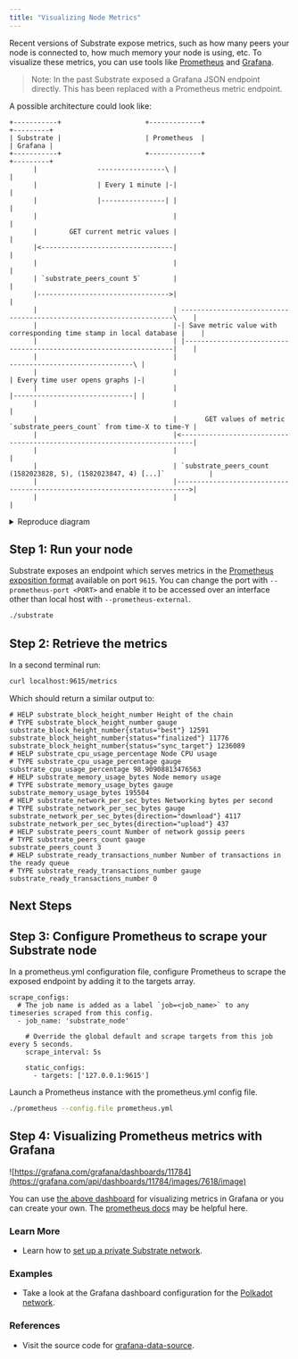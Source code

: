 ```yaml
---
title: "Visualizing Node Metrics"
---
```


Recent versions of Substrate expose metrics, such as how many peers your node is
connected to, how much memory your node is using, etc. To visualize these
metrics, you can use tools like [Prometheus](https://prometheus.io/) and
[Grafana](https://grafana.com/).

> Note: In the past Substrate exposed a Grafana JSON endpoint directly. This has
> been replaced with a Prometheus metric endpoint.

A possible architecture could look like:

```
+-----------+                     +-------------+                                                              +---------+
| Substrate |                     | Prometheus  |                                                              | Grafana |
+-----------+                     +-------------+                                                              +---------+
      |               -----------------\ |                                                                          |
      |               | Every 1 minute |-|                                                                          |
      |               |----------------| |                                                                          |
      |                                  |                                                                          |
      |        GET current metric values |                                                                          |
      |<---------------------------------|                                                                          |
      |                                  |                                                                          |
      | `substrate_peers_count 5`        |                                                                          |
      |--------------------------------->|                                                                          |
      |                                  | --------------------------------------------------------------------\    |
      |                                  |-| Save metric value with corresponding time stamp in local database |    |
      |                                  | |-------------------------------------------------------------------|    |
      |                                  |                                         -------------------------------\ |
      |                                  |                                         | Every time user opens graphs |-|
      |                                  |                                         |------------------------------| |
      |                                  |                                                                          |
      |                                  |       GET values of metric `substrate_peers_count` from time-X to time-Y |
      |                                  |<-------------------------------------------------------------------------|
      |                                  |                                                                          |
      |                                  | `substrate_peers_count (1582023828, 5), (1582023847, 4) [...]`           |
      |                                  |------------------------------------------------------------------------->|
      |                                  |                                                                          |

```

<details>
 <summary>Reproduce diagram</summary>

 Go to: https://textart.io/sequence

 ```
object Substrate Prometheus Grafana
note left of Prometheus: Every 1 minute
Prometheus->Substrate: GET current metric values
Substrate->Prometheus: `substrate_peers_count 5`
note right of Prometheus: Save metric value with corresponding time stamp in local database
note left of Grafana: Every time user opens graphs
Grafana->Prometheus: GET values of metric `substrate_peers_count` from time-X to time-Y
Prometheus->Grafana: `substrate_peers_count (1582023828, 5), (1582023847, 4) [...]`
 ```

</details>



## Step 1: Run your node

Substrate exposes an endpoint which serves metrics in the [Prometheus exposition
format](https://prometheus.io/docs/concepts/data_model/) available on port
`9615`. You can change the port with `--prometheus-port <PORT>` and enable it to
be accessed over an interface other than local host with
`--prometheus-external`.

```bash
./substrate
```

## Step 2: Retrieve the metrics

In a second terminal run:

```bash
curl localhost:9615/metrics
```

Which should return a similar output to:

```
# HELP substrate_block_height_number Height of the chain
# TYPE substrate_block_height_number gauge
substrate_block_height_number{status="best"} 12591
substrate_block_height_number{status="finalized"} 11776
substrate_block_height_number{status="sync_target"} 1236089
# HELP substrate_cpu_usage_percentage Node CPU usage
# TYPE substrate_cpu_usage_percentage gauge
substrate_cpu_usage_percentage 98.90908813476563
# HELP substrate_memory_usage_bytes Node memory usage
# TYPE substrate_memory_usage_bytes gauge
substrate_memory_usage_bytes 195504
# HELP substrate_network_per_sec_bytes Networking bytes per second
# TYPE substrate_network_per_sec_bytes gauge
substrate_network_per_sec_bytes{direction="download"} 4117
substrate_network_per_sec_bytes{direction="upload"} 437
# HELP substrate_peers_count Number of network gossip peers
# TYPE substrate_peers_count gauge
substrate_peers_count 3
# HELP substrate_ready_transactions_number Number of transactions in the ready queue
# TYPE substrate_ready_transactions_number gauge
substrate_ready_transactions_number 0
```

## Next Steps

## Step 3: Configure Prometheus to scrape your Substrate node

In a prometheus.yml configuration file, configure Prometheus to scrape the exposed endpoint by adding it to the targets array.

```
scrape_configs:
  # The job name is added as a label `job=<job_name>` to any timeseries scraped from this config.
  - job_name: 'substrate_node'

    # Override the global default and scrape targets from this job every 5 seconds.
    scrape_interval: 5s

    static_configs:
      - targets: ['127.0.0.1:9615']
```

Launch a Prometheus instance with the prometheus.yml config file.

```bash
./prometheus --config.file prometheus.yml
```

## Step 4: Visualizing Prometheus metrics with Grafana

![https://grafana.com/grafana/dashboards/11784](https://grafana.com/api/dashboards/11784/images/7618/image)

You can use [the above dashboard](https://grafana.com/grafana/dashboards/11784/) for visualizing metrics in Grafana or you can create your own. The [prometheus docs](https://prometheus.io/docs/visualization/grafana/) may be helpful here.


### Learn More

- Learn how to [set up a private Substrate network](start-a-private-network).

### Examples

- Take a look at the Grafana dashboard configuration for the [Polkadot
  network](https://github.com/w3f/polkadot-dashboard).

### References

<!-- TODO: Update this to RUSTDOC link-->

- Visit the source code for
  [grafana-data-source](https://github.com/paritytech/substrate/tree/master/client/grafana-data-source).

